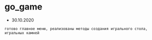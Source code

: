 # go_game
- 30.10.2020 
```
готово главное меню, реализованы методы создания игрального стола, игральных камней
```
